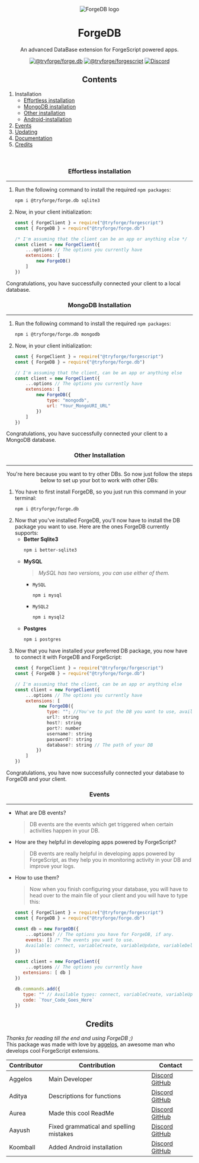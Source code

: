 <p align="center"><img src="https://cdn.discordapp.com/emojis/1185683362334134362.png?size=1024" alt="ForgeDB logo"></p>
<h1 align="center">ForgeDB</h1><p align="center">An advanced DataBase extension for ForgeScript powered apps.</p>

<p align="center">
<a href="https://github.com/tryforge/ForgeDB/"><img src="https://img.shields.io/github/package-json/v/tryforge/ForgeDB/main?label=@tryforge/forge.db&color=5c16d4" alt="@tryforge/forge.db"></a>
<a href="https://github.com/tryforge/ForgeScript/"><img src="https://img.shields.io/github/package-json/v/tryforge/ForgeScript/main?label=@tryforge/forgescript&color=5c16d4" alt="@tryforge/forgescript"></a>
<a href="https://discord.gg/hcJgjzPvqb"><img src="https://img.shields.io/discord/739934735387721768?logo=discord" alt="Discord"></a>
</p>
<h2 align="center">Contents</h2>

1. Installation
   - [Effortless installation](#effortless-installation)
   - [MongoDB installation](#mongodb-installation)
   - [Other installation](#other-installation)
   - [Android-installation](https://github.com/tryforge/ForgeDB/blob/main/guides/android-installation.md)
3. [Events](#events)
4. [Updating](https://github.com/tryforge/ForgeDB/blob/main/guides/how-to-update.md)
5. [Documentation](https://docs.botforge.org/p/ForgeDB/)
6. [Credits](#credits)
<br>

<h3 align="center">Effortless installation</h3><hr>

1. Run the following command to install the required `npm packages`:
   ```bash
   npm i @tryforge/forge.db sqlite3
   ```
2. Now, in your client initialization:
   ```js
   const { ForgeClient } = require("@tryforge/forgescript")
   const { ForgeDB } = require("@tryforge/forge.db")
   
   /* I'm assuming that the client can be an app or anything else */
   const client = new ForgeClient({
       ...options // The options you currently have
       extensions: [
           new ForgeDB()
       ]
   })
   ```
Congratulations, you have successfully connected your client to a local database.

<h3 align="center">MongoDB Installation</h3><hr>

1. Run the following command to install the required `npm packages`:
   ```bash
   npm i @tryforge/forge.db mongodb
   ```
2. Now, in your client initialization:
   ```js
   const { ForgeClient } = require("@tryforge/forgescript")
   const { ForgeDB } = require("@tryforge/forge.db")
   
   // I'm assuming that the client, can be an app or anything else
   const client = new ForgeClient({
       ...options // The options you currently have
       extensions: [
           new ForgeDB({
               type: "mongodb",
               url: "Your_MongoURI_URL"
           })
       ]
   })
   ```
Congratulations, you have successfully connected your client to a MongoDB database.

<h3 align="center">Other Installation</h3><hr>
<p align="center">You're here because you want to try other DBs. So now just follow the steps below to set up your bot to work with other DBs:</p>

1. You have to first install ForgeDB, so you just run this command in your terminal:
   ```bash
   npm i @tryforge/forge.db
   ```
2. Now that you've installed ForgeDB, you'll now have to install the DB package you want to use. Here are the ones ForgeDB currently supports:
   - **Better Sqlite3**
     ```bash
     npm i better-sqlite3
     ```
   - **MySQL**
     > *MySQL has two versions, you can use either of them.*
     - `MySQL`
       ```bash
       npm i mysql
       ```
     - `MySQL2`
       ```bash
       npm i mysql2
       ```
    - **Postgres**
      ```bash
      npm i postgres
      ```
3. Now that you have installed your preferred DB package, you now have to connect it with ForgeDB and ForgeScript:
   ```js
   const { ForgeClient } = require("@tryforge/forgescript")
   const { ForgeDB } = require("@tryforge/forge.db")
   
   // I'm assuming that the client, can be an app or anything else
   const client = new ForgeClient({
       ...options // The options you currently have
       extensions: [
            new ForgeDB({
               type: ""; //You've to put the DB you want to use, available: mysql, postgres, better-sqlite3, sqlite, mongodb
               url?: string
               host?: string
               port?: number
               username?: string
               password?: string
               database?: string // The path of your DB
           })
       ]
   })
   ```

Congratulations, you have now successfully connected your database to ForgeDB and your client.

<h3 align="center">Events</h3><hr>

- What are DB events?
  > DB events are the events which get triggered when certain activities happen in your DB.
- How are they helpful in developing apps powered by ForgeScript?
  > DB events are really helpful in developing apps powered by ForgeScript, as they help you in monitoring activity in your DB and improve your logs.
- How to use them?
  > Now when you finish configuring your database, you will have to head over to the main file of your client and you will have to type this:
  ```js
  const { ForgeClient } = require("@tryforge/forgescript")
  const { ForgeDB } = require("@tryforge/forge.db")
  
  const db = new ForgeDB({
      ...options? // The options you have for ForgeDB, if any.
      events: [] /* The events you want to use. 
      Available: connect, variableCreate, variableUpdate, variableDelete */
  }) 
  
  const client = new ForgeClient({
      ...options // The options you currently have
     extensions: [ db ]
  })
  
  db.commands.add({
     type: "" // Available types: connect, variableCreate, variableUpdate, variableDelete
     code: `Your_Code_Goes_Here`
  })
  ```

<h2 align="center">Credits</h2>

*Thanks for reading till the end and using ForgeDB ;)* <br>
This package was made with love by [aggelos](https://discord.com/users/637648484979441706), an awesome man who develops cool ForgeScript extensions.

Contributor | Contribution | Contact
-|-|-
Aggelos|Main Developer|[Discord](https://discord.com/users/637648484979441706) [GitHub](https://github.com/aggelos-007)
Aditya|Descriptions for functions|[Discord](https://discord.com/users/903681538842054686) [GitHub](https://github.com/clyders)
Aurea|Made this cool ReadMe|[Discord](https://discord.com/users/976413539076026388) [GitHub](https://github.com/aurea6)
Aayush|Fixed grammatical and spelling mistakes|[Discord](https://discord.com/users/1077766221929402378) [GitHub](https://github.com/aayush117)
Koomball|Added Android installation|[Discord](https://discord.com/users/1095378481237475409) [GitHub](https://github.com/koomball)
